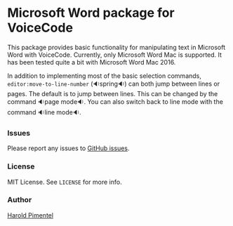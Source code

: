 # Microsoft Word package for VoiceCode

This package provides basic functionality for manipulating text in Microsoft Word with VoiceCode.
Currently, only Microsoft Word Mac is supported.
It has been tested quite a bit with Microsoft Word Mac 2016.

In addition to implementing most of the basic selection commands, `editor:move-to-line-number` (🔉spring🔉) can both jump between lines or pages.
The default is to jump between lines.
This can be changed by the command 🔉page mode🔉.
You can also switch back to line mode with the command 🔉line mode🔉.

### Issues

Please report any issues to [GitHub issues](https://github.com/pimentel/voicecode-microsoft-word).

### License

MIT License. See `LICENSE` for more info.

### Author

[Harold Pimentel](https://pimentel.github.io)
